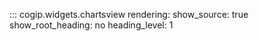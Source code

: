::: cogip.widgets.chartsview
    rendering:
      show_source: true
      show_root_heading: no
      heading_level: 1
